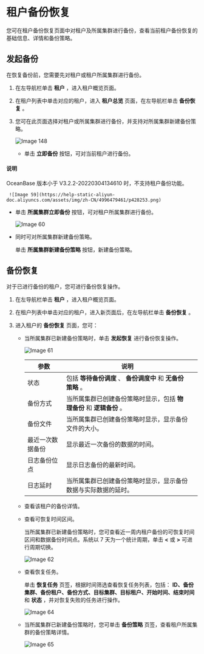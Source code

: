 租户备份恢复
===========================

您可在租户备份恢复页面中对租户及所属集群进行备份，查看当前租户备份恢复的基础信息、详情和备份策略。

发起备份
-------------------------

在恢复备份前，您需要先对租户或租户所属集群进行备份。

1. 在左导航栏单击 **租户** ，进入租户概览页面。

2. 在租户列表中单击对应的租户，进入 **租户总览** 页面，在左导航栏单击 **备份恢复** 。

3. 您可在此页面选择对租户或所属集群进行备份，并支持对所属集群新建备份策略。

   ![Image 148](https://help-static-aliyun-doc.aliyuncs.com/assets/img/zh-CN/5996479461/p428247.png)

   * 单击 **立即备份** 按钮，可对当前租户进行备份。

  <main id="notice" type='explain'>
    <h4>说明</h4>
    <p>OceanBase 版本小于 V3.2.2-20220304134610 时，不支持租户备份功能。</p>
  </main>

     ![Image 59](https://help-static-aliyun-doc.aliyuncs.com/assets/img/zh-CN/4996479461/p428253.png)

   * 单击 **所属集群立即备份** 按钮，可对租户所属集群进行备份。

     ![Image 60](https://help-static-aliyun-doc.aliyuncs.com/assets/img/zh-CN/4996479461/p428256.png)

   * 同时可对所属集群新建备份策略。

     单击 **所属集群新建备份策略** 按钮，新建备份策略。

备份恢复
-------------------------

对于已进行备份的租户，您可进行备份恢复操作。

1. 在左导航栏单击 **租户** ，进入租户概览页面。

2. 在租户列表中单击对应的租户，进入新页面后，在左导航栏单击 **备份恢复** 。

3. 进入租户的 **备份恢复** 页面，您可：

    * 当所属集群已新建备份策略时，单击 **发起恢复** 进行备份恢复操作。

        ![Image 61](https://obbusiness-private.oss-cn-shanghai.aliyuncs.com/doc/img/ocp/%E5%A4%87%E4%BB%BD%E6%81%A2%E5%A4%8D1.png)
  
        |    参数    |  说明  ||
        |----------|---|---|
        | 状态       | 包括 **等待备份调度** 、 **备份调度中** 和 **无备份策略** 。 ||
        | 备份方式     | 当所属集群已创建备份策略时显示，包括 **物理备份** 和 **逻辑备份** 。 ||
        | 备份文件     | 当所属集群已创建备份策略时显示，显示备份文件的大小。 ||
        | 最近一次数据备份 | 显示最近一次备份的数据的时间。 ||
        | 日志备份位点   | 显示日志备份的最新时间。 ||
        | 日志延时     | 当所属集群已创建备份策略时显示，显示备份数据与实际数据的延时。 ||

    * 查看该租户的备份详情。

    * 查看可恢复时间区间。

        当所属集群已新建备份策略时，您可查看近一周内租户备份的可恢复时间区间和数据备份时间点。系统以 7 天为一个统计周期，单击 **\<** 或 **\>** 可进行周期切换。

        ![Image 62](https://help-static-aliyun-doc.aliyuncs.com/assets/img/zh-CN/4996479461/p428261.png)

    * 查看恢复任务。

        单击 **恢复任务** 页签，根据时间筛选查看恢复任务列表，包括： **ID、备份集群、备份租户、备份方式、目标集群、目标租户、开始时间、结束时间** 和 **状态** ，并对恢复失败的任务进行操作。

        ![Image 64](https://obbusiness-private.oss-cn-shanghai.aliyuncs.com/doc/img/ocp/%E7%A7%9F%E6%88%B7%E6%81%A2%E5%A4%8D%E4%BB%BB%E5%8A%A11.png)

    * 当所属集群已新建备份策略时，您可单击 **备份策略** 页签，查看租户所属集群的备份策略详情。

        ![Image 65](https://help-static-aliyun-doc.aliyuncs.com/assets/img/zh-CN/4996479461/p428265.png)
  